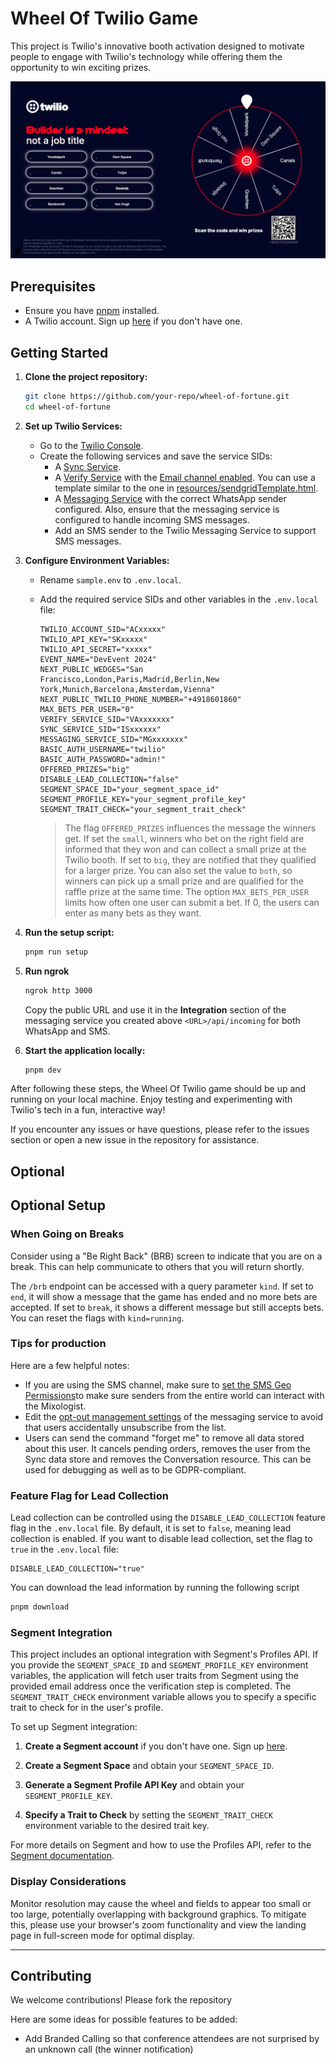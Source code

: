 # Wheel Of Twilio Game

This project is Twilio's innovative booth activation designed to motivate people to engage with Twilio's technology while offering them the opportunity to win exciting prizes.

![Screenshot of the game](./resources/wheel.png)

## Prerequisites

- Ensure you have [pnpm](https://pnpm.io/) installed.
- A Twilio account. Sign up [here](https://www.twilio.com/try-twilio) if you don't have one.

## Getting Started

1. **Clone the project repository:**

   ```bash
   git clone https://github.com/your-repo/wheel-of-fortune.git
   cd wheel-of-fortune
   ```

2. **Set up Twilio Services:**

   - Go to the [Twilio Console](https://www.twilio.com/console).
   - Create the following services and save the service SIDs:
     - A [Sync Service](https://twilio.com/console/sync).
     - A [Verify Service](https://twilio.com/console/verify) with the [Email channel enabled](https://www.twilio.com/docs/verify/email). You can use a template similar to the one in [resources/sendgridTemplate.html](resources/sendgridTemplate.html).
     - A [Messaging Service](https://twilio.com/console/messaging) with the correct WhatsApp sender configured. Also, ensure that the messaging service is configured to handle incoming SMS messages.
     - Add an SMS sender to the Twilio Messaging Service to support SMS messages.

3. **Configure Environment Variables:**

   - Rename `sample.env` to `.env.local`.
   - Add the required service SIDs and other variables in the `.env.local` file:

     ```env
     TWILIO_ACCOUNT_SID="ACxxxxx"
     TWILIO_API_KEY="SKxxxxx"
     TWILIO_API_SECRET="xxxxx"
     EVENT_NAME="DevEvent 2024"
     NEXT_PUBLIC_WEDGES="San Francisco,London,Paris,Madrid,Berlin,New York,Munich,Barcelona,Amsterdam,Vienna"
     NEXT_PUBLIC_TWILIO_PHONE_NUMBER="+4918601860"
     MAX_BETS_PER_USER="0"
     VERIFY_SERVICE_SID="VAxxxxxxx"
     SYNC_SERVICE_SID="ISxxxxxx"
     MESSAGING_SERVICE_SID="MGxxxxxxx"
     BASIC_AUTH_USERNAME="twilio"
     BASIC_AUTH_PASSWORD="admin!"
     OFFERED_PRIZES="big"
     DISABLE_LEAD_COLLECTION="false"
     SEGMENT_SPACE_ID="your_segment_space_id"
     SEGMENT_PROFILE_KEY="your_segment_profile_key"
     SEGMENT_TRAIT_CHECK="your_segment_trait_check"
     ```

     > The flag `OFFERED_PRIZES` influences the message the winners get. If set the `small`, winners who bet on the right field are informed that they won and can collect a small prize at the Twilio booth. If set to `big`, they are notified that they qualified for a larger prize. You can also set the value to `both`, so winners can pick up a small prize and are qualified for the raffle prize at the same time.
     > The option `MAX_BETS_PER_USER` limits how often one user can submit a bet. If 0, the users can enter as many bets as they want.

4. **Run the setup script:**

   ```bash
   pnpm run setup
   ```

5. **Run ngrok**

   ```bash
   ngrok http 3000
   ```

   Copy the public URL and use it in the **Integration** section of the messaging service you created above `<URL>/api/incoming` for both WhatsApp and SMS.

6. **Start the application locally:**
   ```bash
   pnpm dev
   ```

After following these steps, the Wheel Of Twilio game should be up and running on your local machine. Enjoy testing and experimenting with Twilio's tech in a fun, interactive way!

If you encounter any issues or have questions, please refer to the issues section or open a new issue in the repository for assistance.

## Optional

## Optional Setup

### When Going on Breaks

Consider using a "Be Right Back" (BRB) screen to indicate that you are on a break. This can help communicate to others that you will return shortly.

The `/brb` endpoint can be accessed with a query parameter `kind`. If set to `end`, it will show a message that the game has ended and no more bets are accepted. If set to `break`, it shows a different message but still accepts bets. You can reset the flags with `kind=running`.

### Tips for production

Here are a few helpful notes:

- If you are using the SMS channel, make sure to [set the SMS Geo Permissions](https://www.twilio.com/docs/messaging/guides/sms-geo-permissions)to make sure senders from the entire world can interact with the Mixologist.
- Edit the [opt-out management settings](https://help.twilio.com/articles/360034798533-Getting-Started-with-Advanced-Opt-Out-for-Messaging-Services) of the messaging service to avoid that users accidentally unsubscribe from the list.
- Users can send the command "forget me" to remove all data stored about this user. It cancels pending orders, removes the user from the Sync data store and removes the Conversation resource. This can be used for debugging as well as to be GDPR-compliant.

### Feature Flag for Lead Collection

Lead collection can be controlled using the `DISABLE_LEAD_COLLECTION` feature flag in the `.env.local` file. By default, it is set to `false`, meaning lead collection is enabled. If you want to disable lead collection, set the flag to `true` in the `.env.local` file:

```env
DISABLE_LEAD_COLLECTION="true"
```

You can download the lead information by running the following script

```bash
pnpm download
```

### Segment Integration

This project includes an optional integration with Segment's Profiles API. If you provide the `SEGMENT_SPACE_ID` and `SEGMENT_PROFILE_KEY` environment variables, the application will fetch user traits from Segment using the provided email address once the verification step is completed. The `SEGMENT_TRAIT_CHECK` environment variable allows you to specify a specific trait to check for in the user's profile.

To set up Segment integration:

1. **Create a Segment account** if you don't have one. Sign up [here](https://segment.com/).

2. **Create a Segment Space** and obtain your `SEGMENT_SPACE_ID`.

3. **Generate a Segment Profile API Key** and obtain your `SEGMENT_PROFILE_KEY`.

4. **Specify a Trait to Check** by setting the `SEGMENT_TRAIT_CHECK` environment variable to the desired trait key.

For more details on Segment and how to use the Profiles API, refer to the [Segment documentation](https://segment.com/docs/).

### Display Considerations

Monitor resolution may cause the wheel and fields to appear too small or too large, potentially overlapping with background graphics. To mitigate this, please use your browser's zoom functionality and view the landing page in full-screen mode for optimal display.

---

## Contributing

We welcome contributions! Please fork the repository

Here are some ideas for possible features to be added:

- Add Branded Calling so that conference attendees are not surprised by an unknown call (the winner notification)
